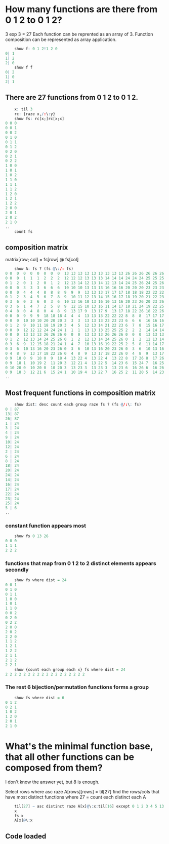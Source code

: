 # How many functions are there from 0 1 2 to 0 1 2?
3 exp 3 = 27
Each function can be reprented as an array of 3. Function composition can be represented as array application.

~~~q
    show f: 0 1 2!1 2 0
0| 1
1| 2
2| 0
    show f f
0| 2
1| 0
2| 1
~~~

## There are 27 functions from 0 1 2 to 0 1 2.
~~~q
    x: til 3
    rc: {raze x,/:\:y}
    show fs: rc[x;]rc[x;x]
0 0 0
0 0 1
0 0 2
0 1 0
0 1 1
0 1 2
0 2 0
0 2 1
0 2 2
1 0 0
1 0 1
1 0 2
1 1 0
1 1 1
1 1 2
1 2 0
1 2 1
1 2 2
2 0 0
2 0 1
2 0 2
2 1 0
..
    count fs
~~~

## composition matrix
matrix[row; col] = fs[row] @ fs[col]

~~~q
    show A: fs ? (fs @\:/: fs)
0 0  0  0  0  0  0  0  0  13 13 13 13 13 13 13 13 13 26 26 26 26 26 26 26 26 26
0 0  0  1  1  1  2  2  2  12 12 12 13 13 13 14 14 14 24 24 24 25 25 25 26 26 26
0 1  2  0  1  2  0  1  2  12 13 14 12 13 14 12 13 14 24 25 26 24 25 26 24 25 26
0 0  0  3  3  3  6  6  6  10 10 10 13 13 13 16 16 16 20 20 20 23 23 23 26 26 26
0 0  0  4  4  4  8  8  8  9  9  9  13 13 13 17 17 17 18 18 18 22 22 22 26 26 26
0 1  2  3  4  5  6  7  8  9  10 11 12 13 14 15 16 17 18 19 20 21 22 23 24 25 26
0 3  6  0  3  6  0  3  6  10 13 16 10 13 16 10 13 16 20 23 26 20 23 26 20 23 26
0 3  6  1  4  7  2  5  8  9  12 15 10 13 16 11 14 17 18 21 24 19 22 25 20 23 26
0 4  8  0  4  8  0  4  8  9  13 17 9  13 17 9  13 17 18 22 26 18 22 26 18 22 26
0 0  0  9  9  9  18 18 18 4  4  4  13 13 13 22 22 22 8  8  8  17 17 17 26 26 26
0 0  0  10 10 10 20 20 20 3  3  3  13 13 13 23 23 23 6  6  6  16 16 16 26 26 26
0 1  2  9  10 11 18 19 20 3  4  5  12 13 14 21 22 23 6  7  8  15 16 17 24 25 26
0 0  0  12 12 12 24 24 24 1  1  1  13 13 13 25 25 25 2  2  2  14 14 14 26 26 26
0 0  0  13 13 13 26 26 26 0  0  0  13 13 13 26 26 26 0  0  0  13 13 13 26 26 26
0 1  2  12 13 14 24 25 26 0  1  2  12 13 14 24 25 26 0  1  2  12 13 14 24 25 26
0 3  6  9  12 15 18 21 24 1  4  7  10 13 16 19 22 25 2  5  8  11 14 17 20 23 26
0 3  6  10 13 16 20 23 26 0  3  6  10 13 16 20 23 26 0  3  6  10 13 16 20 23 26
0 4  8  9  13 17 18 22 26 0  4  8  9  13 17 18 22 26 0  4  8  9  13 17 18 22 26
0 9  18 0  9  18 0  9  18 4  13 22 4  13 22 4  13 22 8  17 26 8  17 26 8  17 26
0 9  18 1  10 19 2  11 20 3  12 21 4  13 22 5  14 23 6  15 24 7  16 25 8  17 26
0 10 20 0  10 20 0  10 20 3  13 23 3  13 23 3  13 23 6  16 26 6  16 26 6  16 26
0 9  18 3  12 21 6  15 24 1  10 19 4  13 22 7  16 25 2  11 20 5  14 23 8  17 26
..
~~~
## Most frequent functions in composition matrix
~~~q
    show dist: desc count each group raze fs ? (fs @/:\: fs)
0 | 87
13| 87
26| 87
1 | 24
3 | 24
4 | 24
9 | 24
10| 24
12| 24
2 | 24
6 | 24
8 | 24
18| 24
20| 24
24| 24
14| 24
16| 24
17| 24
22| 24
23| 24
25| 24
5 | 6
..
~~~
### constant function appears most
~~~q
    show fs 0 13 26
0 0 0
1 1 1
2 2 2
~~~
### functions that map from 0 1 2 to 2 distinct elements appears secondly
~~~q
    show fs where dist = 24
0 0 1
0 1 0
0 1 1
1 0 0
1 0 1
1 1 0
0 0 2
0 2 0
0 2 2
2 0 0
2 0 2
2 2 0
1 1 2
1 2 1
1 2 2
2 1 1
2 1 2
2 2 1
    show {count each group each x} fs where dist = 24
2 2 2 2 2 2 2 2 2 2 2 2 2 2 2 2 2 2
~~~

### The rest 6 bijection/permutation functions forms a group
~~~q
    show fs where dist = 6
0 1 2
0 2 1
1 0 2
1 2 0
2 0 1
2 1 0
~~~

# What's the minimal function base, that all other functions can be composed from them?
I don't know the answer yet, but 8 is enough.

Select rows where asc raze A[rows][rows] = til[27]
find the rows/cols that have most distinct functions
where 27 = count each distinct each A

~~~q
    til[27] ~ asc distinct raze A[x]@\:x:til[16] except 0 1 2 3 4 5 13
    x
    fs x
    A[x]@\:x
~~~
## Code loaded
~~~q
~~~
~~~

